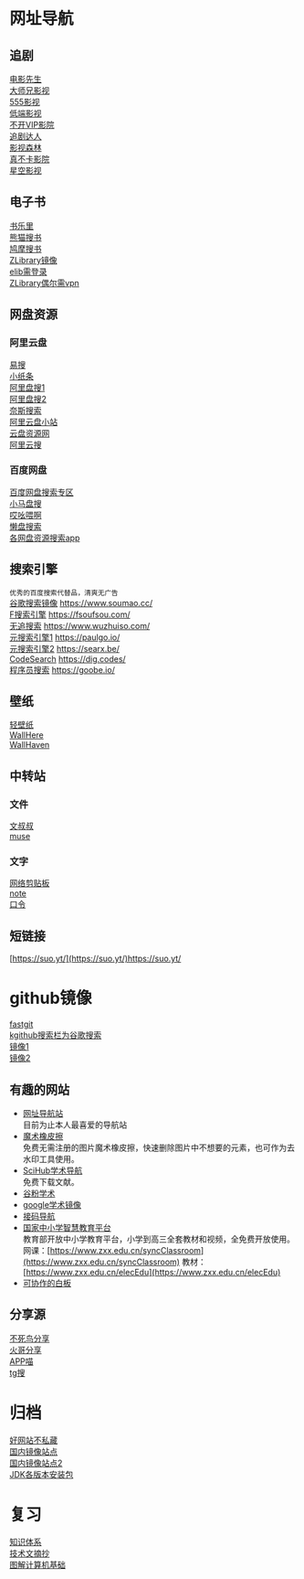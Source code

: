 # 网址导航
## 追剧

[电影先生](http://dianying.im/)   
[大师兄影视](https://dsxys.pro/)  
[555影视](https://555dy1.com/)    
[低端影视](https://ddrk.me/)  
[不开VIP影院](https://bukaivip1.com/)   
[追剧达人](https://vipmv.co/)  
[影视森林](http://www.549.tv/)  
[真不卡影院](http://zhenbuka.fun/)  
[星空影视](https://xkys.tv/)  

## 电子书
[书乐里](https://www.sulery.com/)  
[熊猫搜书](https://www.sopandas.com/)  
[鸠摩搜书](https://www.jiumodiary.com/)  
[ZLibrary镜像](https://v3.zhelper.net/)  
[elib需登录](https://elib.cc/)  
[ZLibrary偶尔需vpn](https://u1lib.org/)  

## 网盘资源
### 阿里云盘
[易搜](https://yiso.fun/)  
[小纸条](https://u.gitcafe.net/)  
[阿里盘搜1](https://www.upyunso.com/)  
[阿里盘搜2](https://www.alipansou.com/)  
[奈斯搜索](https://www.niceso.fun/)  
[阿里云盘小站](https://wpxz.org/)  
[云盘资源网](https://www.yunpanziyuan.com/)  
[阿里云搜](https://aliyunso.cn/)  
### 百度网盘
[百度网盘搜索专区](http://wp.soshoulu.com/)  
[小马盘搜](https://www.xiaomapan.com/)  
[哎吆喂啊](http://www.aiyoweia.com/)  
[懒盘搜索](https://lzpan.com/)  
[各网盘资源搜索app](https://wwd.lanzouj.com/iZdm505a1thi/)  

## 搜索引擎
`优秀的百度搜索代替品，清爽无广告`  
[谷歌搜索镜像](https://www.soumao.cc/) https://www.soumao.cc/  
[F搜索引擎](https://fsoufsou.com/) https://fsoufsou.com/  
[无追搜索](https://www.wuzhuiso.com/) https://www.wuzhuiso.com/  
[元搜索引擎1](https://paulgo.io/) https://paulgo.io/  
[元搜索引擎2](https://searx.be/) https://searx.be/    
[CodeSearch](https://dig.codes/) https://dig.codes/  
[程序员搜索](https://goobe.io/) https://goobe.io/  
## 壁纸
[轻壁纸](https://bz.qinggongju.com/)  
[WallHere](https://wallhere.com/)  
[WallHaven](https://wallhaven.cc/)  

## 中转站
### 文件
[文叔叔](https://wenshushu.cn/)  
[muse](https://musetransfer.com/)  
### 文字
[网络剪贴板](https://netcut.cn/)  
[note](https://note.ms/)  
[口令](https://600s.com/)  

## 短链接
[https://suo.yt/](https://suo.yt/)https://suo.yt/   

# github镜像
[fastgit](https://hub.fastgit.xyz/)  
[kgithub搜索栏为谷歌搜索](https://kgithub.com/)  
[镜像1](https://hub.連接.台灣/)  
[镜像2](https://hub.おうか.tw/)  

## 有趣的网站
- [网址导航站](https://imyshare.com/)  
目前为止本人最喜爱的导航站
- [魔术橡皮擦](https://www.magiceraser.io/)  
免费无需注册的图片魔术橡皮擦，快速删除图片中不想要的元素，也可作为去水印工具使用。  
- [SciHub学术导航](https://scihub.net.cn/)  
免费下载文献。   
- [谷粉学术](http://xueshu.99lb.net/)  
- [google学术镜像](http://scholar.scqylaw.com/)  
- [接码导航](https://jiema.pub/)    
- [国家中小学智慧教育平台](https://www.zxx.edu.cn/)  
教育部开放中小学教育平台，小学到高三全套教材和视频，全免费开放使用。  
网课：[https://www.zxx.edu.cn/syncClassroom](https://www.zxx.edu.cn/syncClassroom) 
教材：[https://www.zxx.edu.cn/elecEdu](https://www.zxx.edu.cn/elecEdu)  
- [可协作的白板](https://excalidraw.com/)  

## 分享源
[不死鸟分享](https://iui.su/)  
[火哥分享](https://www.firepx.com/)  
[APP喵](https://www.appmiu.com/)  
[tg搜](http://www.sssoou.com/)  

# 归档
[好网站不私藏](good_sites.html)  
[国内镜像站点](cn_mirror_sites.html)  
[国内镜像站点2](https://github.com/eryajf/Thanks-Mirror)  
[JDK各版本安装包](http://www.codebaoku.com/jdk/jdk-index.html)  

# 复习
[知识体系](https://pdai.tech/)  
[技术文摘抄](http://learn.lianglianglee.com/)  
[图解计算机基础](https://xiaolincoding.com/)  
